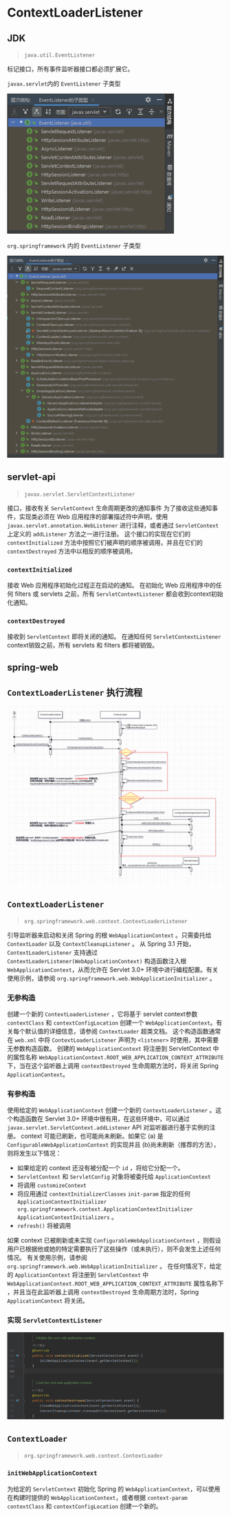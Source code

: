 # ContextLoaderListener

## JDK

> `java.util.EventListener`

标记接口，所有事件监听器接口都必须扩展它。

`javax.servlet`内的 `EventListener` 子类型

![javax.servlet内的EventListener子类型](images\javax.servlet内的EventListener子类型.png)

`org.springframework` 内的 `EventListener` 子类型

![org.springframework内的EventListener子类型](images\org.springframework内的EventListener子类型.png)

## servlet-api

> `javax.servlet.ServletContextListener`

接口，接收有关 `ServletContext` 生命周期更改的通知事件
为了接收这些通知事件，实现类必须在 Web 应用程序的部署描述符中声明，使用 `javax.servlet.annotation.WebListener` 进行注释，或者通过 `ServletContext` 上定义的 `addListener` 方法之一进行注册。
这个接口的实现在它们的 `contextInitialized` 方法中按照它们被声明的顺序被调用，并且在它们的 `contextDestroyed` 方法中以相反的顺序被调用。

### `contextInitialized`

接收 Web 应用程序初始化过程正在启动的通知。
在初始化 Web 应用程序中的任何 filters 或 servlets 之前，所有 `ServletContextListener` 都会收到context初始化通知。

### `contextDestroyed`

接收到 `ServletContext` 即将关闭的通知。
在通知任何 `ServletContextListener` context销毁之前，所有 servlets 和 filters 都将被销毁。

## spring-web

## `ContextLoaderListener` 执行流程

![ContextLoaderListener-执行流程](images\ContextLoaderListener-执行流程.png)

## `ContextLoaderListener`

> `org.springframework.web.context.ContextLoaderListener`

引导监听器来启动和关闭 Spring 的根 `WebApplicationContext` 。只需委托给 `ContextLoader` 以及 `ContextCleanupListener` 。
从 Spring 3.1 开始， `ContextLoaderListener` 支持通过 `ContextLoaderListener(WebApplicationContext)` 构造函数注入根 `WebApplicationContext`，从而允许在 Servlet 3.0+ 环境中进行编程配置。有关使用示例，请参阅 `org.springframework.web.WebApplicationInitializer` 。

### 无参构造

创建一个新的 `ContextLoaderListener` ，它将基于 servlet context参数 `contextClass` 和 `contextConfigLocation` 创建一个 `WebApplicationContext`。有关每个默认值的详细信息，请参阅 `ContextLoader` 超类文档。
这个构造函数通常在 `web.xml` 中将 `ContextLoaderListener` 声明为 `<listener>` 时使用，其中需要无参数构造函数。
创建的 `WebApplicationContext` 将注册到 ServletContext 中的属性名称 `WebApplicationContext.ROOT_WEB_APPLICATION_CONTEXT_ATTRIBUTE` 下，当在这个监听器上调用 `contextDestroyed` 生命周期方法时，将关闭 Spring `ApplicationContext`。



### 有参构造

使用给定的 `WebApplicationContext` 创建一个新的 `ContextLoaderListener` 。这个构造函数在 Servlet 3.0+ 环境中很有用，在这些环境中，可以通过 `javax.servlet.ServletContext.addListener` API 对监听器进行基于实例的注册。
context 可能已刷新，也可能尚未刷新。如果它 (a) 是 `ConfigurableWebApplicationContext` 的实现并且 (b)尚未刷新（推荐的方法），则将发生以下情况：

* 如果给定的 context 还没有被分配一个 `id` ，将给它分配一个。
* `ServletContext` 和 `ServletConfig` 对象将被委托给 `ApplicationContext`
* 将调用 `customizeContext`
* 将应用通过 `contextInitializerClasses` `init-param` 指定的任何 `ApplicationContextInitializer org.springframework.context.ApplicationContextInitializer ApplicationContextInitializers` 。
* `refresh()` 将被调用

如果 context 已被刷新或未实现 `ConfigurableWebApplicationContext` ，则假设用户已根据他或她的特定需要执行了这些操作（或未执行），则不会发生上述任何情况。
有关使用示例，请参阅 `org.springframework.web.WebApplicationInitializer` 。
在任何情况下，给定的 `ApplicationContext` 将注册到 `ServletContext` 中 `WebApplicationContext.ROOT_WEB_APPLICATION_CONTEXT_ATTRIBUTE` 属性名称下 ，并且当在此监听器上调用 `contextDestroyed` 生命周期方法时，Spring  `ApplicationContext` 将关闭。

### 实现 `ServletContextListener`

![ContextLoaderListener-实现](images\ContextLoaderListener-实现.png)



## `ContextLoader`

> `org.springframework.web.context.ContextLoader`

### `initWebApplicationContext`

为给定的 `ServletContext` 初始化 Spring 的 `WebApplicationContext`，可以使用在构建时提供的 `WebApplicationContext`，或者根据 `context-param`  `contextClass` 和 `contextConfigLocation` 创建一个新的。

